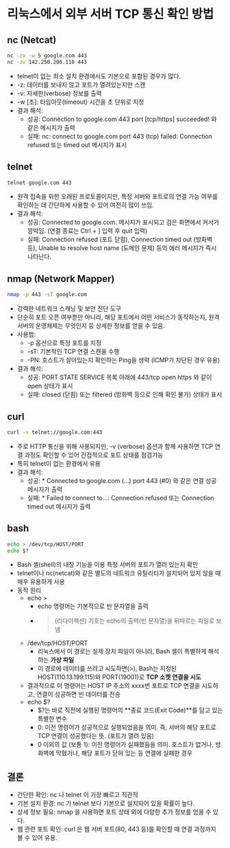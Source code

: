 # 리눅스에서 외부 서버 TCP 통신 확인 방법

## nc (Netcat)
```sh
nc -zv -w 5 google.com 443
nc -zv 142.250.206.110 443
```
- telnet이 없는 최소 설치 환경에서도 기본으로 포함된 경우가 많다.
- -z: 데이터를 보내지 않고 포트가 열려있는지만 스캔
- -v: 자세한(verbose) 정보를 출력
- -w [초]: 타임아웃(timeout) 시간을 초 단위로 지정
- 결과 해석:
  - 성공: Connection to google.com 443 port [tcp/https] succeeded! 와 같은 메시지가 출력
  - 실패: nc: connect to google.com port 443 (tcp) failed: Connection refused 또는 timed out 메시지가 표시

## telnet
```sh
telnet google.com 443
```
- 원격 접속을 위한 오래된 프로토콜이지만, 특정 서버와 포트로의 연결 가능 여부를 확인하는 데 간단하게 사용할 수 있어 여전히 많이 쓰임.
- 결과 해석:
  - 성공: Connected to google.com. 메시지가 표시되고 검은 화면에서 커서가 깜박임. (연결 종료는 Ctrl + ] 입력 후 quit 입력)
  - 실패: Connection refused (포트 닫힘), Connection timed out (방화벽 등), Unable to resolve host name (도메인 문제) 등의 에러 메시지가 즉시 나타난다.


## nmap (Network Mapper)

```sh
nmap -p 443 -sT google.com
```
- 강력한 네트워크 스캐닝 및 보안 진단 도구
- 단순히 포트 오픈 여부뿐만 아니라, 해당 포트에서 어떤 서비스가 동작하는지, 원격 서버의 운영체제는 무엇인지 등 상세한 정보를 얻을 수 있음.
- 사용법: 
  - -p 옵션으로 특정 포트를 지정
  - -sT: 기본적인 TCP 연결 스캔을 수행
  - -PN: 호스트가 살아있는지 확인하는 Ping을 생략 (ICMP가 차단된 경우 유용)
- 결과 해석:
  - 성공: PORT    STATE SERVICE 목록 아래에 443/tcp open  https 와 같이 open 상태가 표시
  - 실패: closed (닫힘) 또는 filtered (방화벽 등으로 인해 확인 불가) 상태가 표시

## curl

```sh
curl -v telnet://google.com:443
```
- 주로 HTTP 통신을 위해 사용되지만, -v (verbose) 옵션과 함께 사용하면 TCP 연결 과정도 확인할 수 있어 간접적으로 포트 상태를 점검가능
- 특히 telnet이 없는 환경에서 유용
- 결과 해석:
  - 성공: * Connected to google.com (...) port 443 (#0) 와 같은 연결 성공 메시지가 출력
  - 실패: * Failed to connect to...: Connection refused 또는 Connection timed out 메시지가 출력

## bash 
```sh
echo > /dev/tcp/HOST/PORT
echo $?
```
- Bash 셸(shell)의 내장 기능을 이용 특정 서버의 포트가 열려 있는지 확인
- telnet이나 nc(netcat)와 같은 별도의 네트워크 유틸리티가 설치되어 있지 않을 때 매우 유용하게 사용
- 동작 원리
  - echo >
    - echo 명령어는 기본적으로 빈 문자열을 출력
    - > (리다이렉션) 기호는 echo의 출력(빈 문자열)을 뒤따르는 파일로 보냄
  - /dev/tcp/HOST/PORT
    - 리눅스에서 이 경로는 실제 장치 파일이 아니라, Bash 셸이 특별하게 해석하는 **가상 파일**
    - 이 경로에 데이터를 쓰려고 시도하면(>), Bash는 지정된 HOST(110.13.199.115)와 PORT(19001)로 **TCP 소켓 연결을 시도**
  - 결과적으로 이 명령어는 HOST IP 주소의 xxxx번 포트로 TCP 연결을 시도하고, 연결이 성공하면 빈 데이터를 전송
  - echo $?
    - $?는 바로 직전에 실행된 명령어의 **종료 코드(Exit Code)**를 담고 있는 특별한 변수
    - 0: 이전 명령어가 성공적으로 실행되었음을 의미. 즉, 서버의 해당 포트로 TCP 연결이 성공했다는 뜻. (포트가 열려 있음)
    - 0 이외의 값 (보통 1): 이전 명령어가 실패했음을 의미. 호스트가 없거나, 방화벽에 막혔거나, 해당 포트가 닫혀 있는 등 연결에 실패한 경우


## 결론

- 간단한 확인: nc 나 telnet 이 가장 빠르고 직관적
- 기본 설치 환경: nc 가 telnet 보다 기본으로 설치되어 있을 확률이 높다.
- 상세 정보 필요: nmap 을 사용하면 포트 상태 외에 다양한 추가 정보를 얻을 수 있다.
- 웹 관련 포트 확인: curl 은 웹 서버 포트(80, 443 등)를 확인할 때 연결 과정까지 볼 수 있어 유용.
